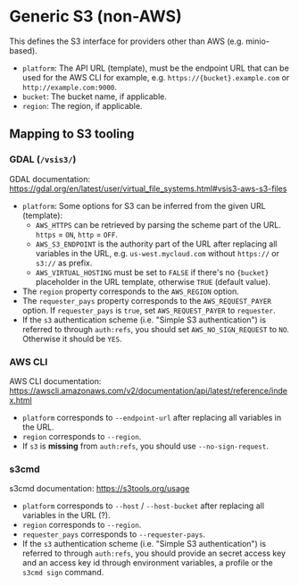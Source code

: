 # Generic S3 (non-AWS)

This defines the S3 interface for providers other than AWS (e.g. minio-based).

- `platform`: The API URL (template), must be the endpoint URL that can be used for the AWS CLI for example, e.g. `https://{bucket}.example.com` or `http://example.com:9000`.
- `bucket`: The bucket name, if applicable.
- `region`: The region, if applicable.

## Mapping to S3 tooling

### GDAL (`/vsis3/`)

GDAL documentation: <https://gdal.org/en/latest/user/virtual_file_systems.html#vsis3-aws-s3-files>

- `platform`: Some options for S3 can be inferred from the given URL (template):
  - `AWS_HTTPS` can be retrieved by parsing the scheme part of the URL. `https` = `ON`, `http` = `OFF`.
  - `AWS_S3_ENDPOINT` is the authority part of the URL after replacing all variables in the URL, e.g. `us-west.mycloud.com` without `https://` or `s3://` as prefix.
  - `AWS_VIRTUAL_HOSTING` must be set to `FALSE` if there's no `{bucket}` placeholder in the URL template, otherwise `TRUE` (default value).
- The `region` property corresponds to the `AWS_REGION` option.
- The `requester_pays` property corresponds to the `AWS_REQUEST_PAYER` option. If `requester_pays` is `true`, set `AWS_REQUEST_PAYER` to `requester`.
- If the `s3` authentication scheme (i.e. "Simple S3 authentication") is referred to through `auth:refs`,
   you should set `AWS_NO_SIGN_REQUEST` to `NO`. Otherwise it should be `YES`.

### AWS CLI

AWS CLI documentation: <https://awscli.amazonaws.com/v2/documentation/api/latest/reference/index.html>

- `platform` corresponds to `--endpoint-url` after replacing all variables in the URL.
- `region` corresponds to `--region`.
- If `s3` is **missing** from `auth:refs`, you should use `--no-sign-request`.

### s3cmd

s3cmd documentation: <https://s3tools.org/usage>

- `platform` corresponds to `--host` / `--host-bucket` after replacing all variables in the URL (?).
- `region` corresponds to `--region`.
- `requester_pays` corresponds to `--requester-pays`.
- If the `s3` authentication scheme (i.e. "Simple S3 authentication") is referred to through `auth:refs`,
   you should provide an secret access key and an access key id through environment variables, a profile or the `s3cmd sign` command.
